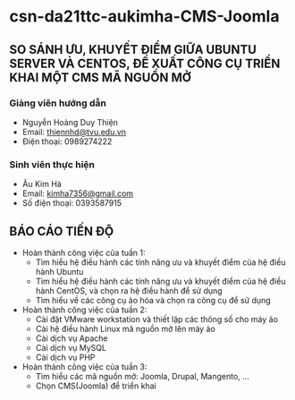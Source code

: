 # csn-da21ttc-aukimha-CMS-Joomla
## SO SÁNH ƯU, KHUYẾT ĐIỂM GIỮA UBUNTU SERVER VÀ CENTOS, ĐỀ XUẤT CÔNG CỤ TRIỂN KHAI MỘT CMS MÃ NGUỒN MỞ ##
### Giảng viên hướng dẫn ###
  - Nguyễn Hoàng Duy Thiện
  - Email: thiennhd@tvu.edu.vn
  - Điện thoại: 0989274222
### Sinh viên thực hiện ###
  - Âu Kim Hà 
  - Email: kimha7356@gmail.com
  - Số điện thoại: 0393587915
## BÁO CÁO TIẾN ĐỘ ##
- Hoàn thành công việc của tuần 1:
  - Tìm hiểu hệ điều hành các tính năng ưu và khuyết điểm của hệ điều hành Ubuntu
  - Tìm hiểu hệ điều hành các tính năng ưu và khuyết điểm của hệ điều hành CentOS, và chọn ra hệ điều hành để sử dụng
  - Tìm hiểu về các công cụ ảo hóa và chọn ra công cụ để sử dụng
- Hoàn thành công việc của tuần 2:
  - Cài đặt VMware workstation và thiết lập các thông số cho máy ảo 
  -	Cài hệ điều hành Linux mã nguồn mở lên máy ảo
  -	Cài dịch vụ Apache
  - Cài dịch vụ MySQL
  - Cài dịch vụ PHP 
- Hoàn thành công việc của tuần 3:
  - Tìm hiểu các mã nguồn mở: Joomla, Drupal, Mangento, ... 
  - Chọn CMS(Joomla) để triển khai
